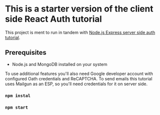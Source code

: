 # This is a starter version of the client side React Auth tutorial

This project is ment to run in tandem with [Node.js Express server side auth tutorial](https://github.com/dataod/express-session-auth-tutorial-starter).

## Prerequisites

- Node.js and MongoDB installed on your system

To use additional features you'll also need Google developer account with configured Oath credentials and ReCAPTCHA.
To send emails this tutorial uses Mailgun as an ESP, so you'll need credentials for it on server side.

### `npm instal`

### `npm start`
